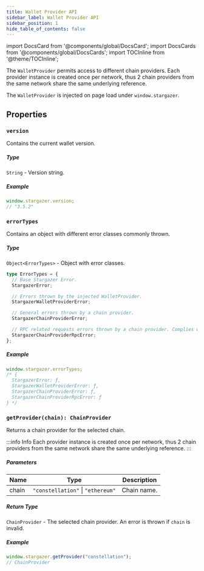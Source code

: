 ```yaml
---
title: Wallet Provider API
sidebar_label: Wallet Provider API
sidebar_position: 1
hide_table_of_contents: false
---
```


import DocsCard from '@components/global/DocsCard';
import DocsCards from '@components/global/DocsCards';
import TOCInline from '@theme/TOCInline';

<head>
  <meta
    name="description"
    content="The WalletProvider provides access to different chain providers. Each provider instance is created once per network, thus 2 chain providers from the same network share the same underlying reference."
  />
  <style>{`
    :root {
      --doc-item-container-width: 60rem;
    }
  `}</style>
</head>

<intro-end />

The `WalletProvider` permits access to different chain providers. Each provider instance is created once per network, thus 2 chain providers from the same network share the same underlying reference.

The `WalletProvider` is injected on page load under `window.stargazer`.

## Properties

### `version`

Contains the current wallet version.

##### Type

`String` - Version string.

##### Example

```typescript title="TypeScript"
window.stargazer.version;
// "3.5.2"
```

### `errorTypes`

Contains an object with different error classes commonly thrown.

##### Type

`Object<ErrorTypes>` - Object with error classes.

```typescript title="ErrorTypes"
type ErrorTypes = {
  // Base Stargazer Error.
  StargazerError;

  // Errors thrown by the injected WalletProvider.
  StargazerWalletProviderError;

  // General errors thrown by a chain provider.
  StargazerChainProviderError;

  // RPC related requests errors thrown by a chain provider. Complies with EIP-1193.
  StargazerChainProviderRpcError;
};
```

##### Example

```typescript title="TypeScript"
window.stargazer.errorTypes;
/* {
  StargazerError: ƒ,
  StargazerWalletProviderError: ƒ, 
  StargazerChainProviderError: ƒ, 
  StargazerChainProviderRpcError: ƒ
} */
```

### `getProvider(chain): ChainProvider`

Returns a chain provider for the selected chain.

:::info Info
Each provider instance is created once per network, thus 2 chain providers from the same network share the same underlying reference.
:::

##### Parameters

| Name  | Type                              | Description |
| ----- | --------------------------------- | ----------- |
| chain | `"constellation"` \| `"ethereum"` | Chain name. |

##### Return Type

`ChainProvider` - The selected chain provider. An error is thrown if `chain` is invalid.

##### Example

```typescript title="TypeScript"
window.stargazer.getProvider("constellation");
// ChainProvider
```
